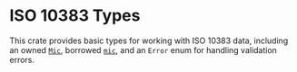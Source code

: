 # ISO 10383 Types

This crate provides basic types for working with ISO 10383 data, including an owned [`Mic`](crate::Mic), borrowed [`mic`](crate::mic), and an `Error` enum for handling validation errors.
